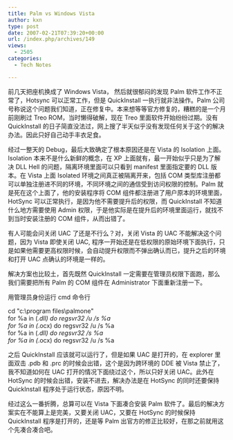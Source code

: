 ```yaml
---
title: Palm vs Windows Vista
author: kxn
type: post
date: 2007-02-21T07:39:20+00:00
url: /index.php/archives/149
views:
  - 2505
categories:
  - Tech Notes

---
```

前几天把座机换成了 Windows Vista， 然后就很郁闷的发现 Palm 软件工作不正常了，Hotsync 可以正常工作，但是 QuickInstall 一执行就非法操作。Palm 公司号称说这个问题我们知道，正在修复中。本来想等等官方修复的，糟糕的是一个月前刚刷过 Treo ROM，当时懒得破解，现在 Treo 里面软件开始纷纷过期。没有 QuickInstall 的日子简直没法过，网上搜了半天似乎没有发现任何关于这个的解决办法。因此只好自己动手丰衣足食。

经过一整天的 Debug，最后大致确定了根本原因还是在 Vista 的 Isolation 上面。 Isolation 本来不是什么新鲜的概念，在 XP 上面就有，最一开始似乎只是为了解决 DLL Hell 的问题，隔离环境里面可以只看到 manifest 里面指定要的 DLL 版本。在 Vista 上面 Isolated 环境之间真正被隔离开来，包括 COM 类型库注册都可以单独注册进不同的环境，不同环境之间的通信受到访问权限的控制。Palm 就是死在这个上面了，他的安装程序将 COM 组件都注册进了用户原本的环境里面，HotSync 可以正常执行，是因为他不需要提升后的权限，而 QuickInstall 不知道什么地方需要使用 Admin 权限，于是他实际是在提升后的环境里面运行，就找不到当时安装注册的 COM 组件，从而出错了。

有人可能会问关闭 UAC 了还是不行么？对，关闭 Vista 的 UAC 不能解决这个问题，因为 Vista 即使关闭 UAC, 程序一开始还是在低权限的原始环境下面执行，只是如果他需要更高权限时候，会自动提升权限而不弹出确认而已，提升之后的环境和打开 UAC 点确认的环境是一样的。

解决方案也比较土，首先既然 QuickInstall 一定需要在管理员权限下面跑，那么我们需要把所有 Palm 的 COM 组件在 Administrator 下面重新注册一下。

用管理员身份运行 cmd 命令行

cd "c:\program files\palmone"  
for %a in (*.dll) do regsvr32 /u /s %a  
for %a in (*.ocx) do regsvr32 /u /s %a  
for %a in (*.dll) do regsvr32 /s %a  
for %a in (*.ocx) do regsvr32 /u /s %a

之后 QuickInstall 应该就可以运行了，但是如果 UAC 是打开的，在 explorer 里面双击 .pdb 和 .prc 的时候会出错，这个是因为跨环境的 DDE 被 Vista 禁止了，我不知道如何在 UAC 打开的情况下面绕过这个，所以只好关闭 UAC。此外在 HotSync 的时候会出错，安装不进去，解决办法是在 HotSync 的同时还要保持 QuickInstall 程序处于运行状态，原因不明。

经过这么一番折腾，总算可以在 Vista 下面凑合安装 Palm 软件了。最后的解决方案实在不能算上是完美，又要关闭 UAC，又要在 HotSync 的时候保持 QuickInstall 程序是打开的，还是等 Palm 出官方的修正比较好，在那之前就用这个先凑合凑合吧。